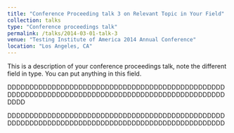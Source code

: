 ```yaml
---
title: "Conference Proceeding talk 3 on Relevant Topic in Your Field"
collection: talks
type: "Conference proceedings talk"
permalink: /talks/2014-03-01-talk-3
venue: "Testing Institute of America 2014 Annual Conference"
location: "Los Angeles, CA"
---
```


This is a description of your conference proceedings talk, note the different field in type. You can put anything in this field.



DDDDDDDDDDDDDDDDDDDDDDDDDDDDDDDDDDDDDDDDDDDDDDDDDDDDDDDDDDDDDDDDDDDDDDDDDDDDDDDDDDDDDDDDDDDDDDDDDDDDDD


DDDDDDDDDDDDDDDDDDDDDDDDDDDDDDDDDDDDDDDDDDDDDDDDDDDDDDDDDDDDDDDDDDDDDDDDDDDDDDDDDDDDDDDDDDDDDDDDDD